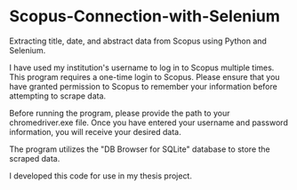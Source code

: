 # Scopus-Connection-with-Selenium
Extracting title, date, and abstract data from Scopus using Python and Selenium.

I have used my institution's username to log in to Scopus multiple times. This program requires a one-time login to Scopus. Please ensure that you have granted permission to Scopus to remember your information before attempting to scrape data.

Before running the program, please provide the path to your chromedriver.exe file. Once you have entered your username and password information, you will receive your desired data.

The program utilizes the "DB Browser for SQLite" database to store the scraped data.

I developed this code for use in my thesis project.



